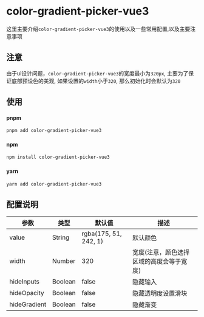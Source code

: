 <!--
 * @Author: June
 * @Description: Description
 * @Date: 2024-12-21 12:52:42
 * @LastEditTime: 2024-12-21 14:17:53
 * @LastEditors: June
-->
# color-gradient-picker-vue3

这里主要介绍`color-gradient-picker-vue3`的使用以及一些常用配置,以及主要注意事项

## 注意
由于ui设计问题，`color-gradient-picker-vue3`的宽度最小为`320px`, 主要为了保证底部预设色的美观, 如果设置的`width`小于`320`, 那么初始化时会默认为`320`

## 使用

#### pnpm
```bash
pnpm add color-gradient-picker-vue3
```

#### npm
```bash
npm install color-gradient-picker-vue3
```

#### yarn
```bash
yarn add color-gradient-picker-vue3
```

## 配置说明

| 参数    | 类型  | 默认值 |  描述  |
| --------- | ----------- | ----------- | ----------- |
| value    | String  | rgba(175, 51, 242, 1) | 默认颜色 |
| width | Number | 320 | 宽度(注意，颜色选择区域的高度会等于宽度) |
| hideInputs | Boolean | false | 隐藏输入 |
| hideOpacity | Boolean | false | 隐藏透明度设置滑块 |
| hideGradient | Boolean | false | 隐藏渐变 |
